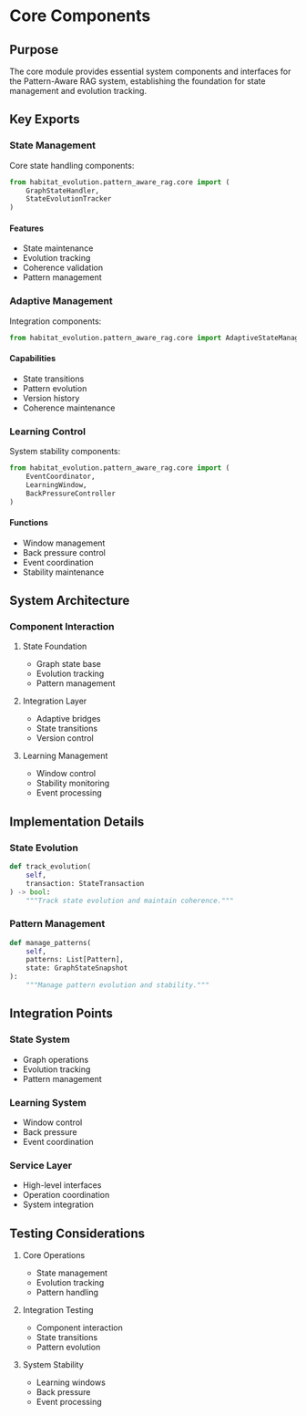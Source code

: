 # Core Components

## Purpose

The core module provides essential system components and interfaces for the Pattern-Aware RAG system, establishing the foundation for state management and evolution tracking.

## Key Exports

### State Management

Core state handling components:

```python
from habitat_evolution.pattern_aware_rag.core import (
    GraphStateHandler,
    StateEvolutionTracker
)
```

#### Features
- State maintenance
- Evolution tracking
- Coherence validation
- Pattern management

### Adaptive Management

Integration components:

```python
from habitat_evolution.pattern_aware_rag.core import AdaptiveStateManager
```

#### Capabilities
- State transitions
- Pattern evolution
- Version history
- Coherence maintenance

### Learning Control

System stability components:

```python
from habitat_evolution.pattern_aware_rag.core import (
    EventCoordinator,
    LearningWindow,
    BackPressureController
)
```

#### Functions
- Window management
- Back pressure control
- Event coordination
- Stability maintenance

## System Architecture

### Component Interaction
1. State Foundation
   - Graph state base
   - Evolution tracking
   - Pattern management

2. Integration Layer
   - Adaptive bridges
   - State transitions
   - Version control

3. Learning Management
   - Window control
   - Stability monitoring
   - Event processing

## Implementation Details

### State Evolution
```python
def track_evolution(
    self,
    transaction: StateTransaction
) -> bool:
    """Track state evolution and maintain coherence."""
```

### Pattern Management
```python
def manage_patterns(
    self,
    patterns: List[Pattern],
    state: GraphStateSnapshot
):
    """Manage pattern evolution and stability."""
```

## Integration Points

### State System
- Graph operations
- Evolution tracking
- Pattern management

### Learning System
- Window control
- Back pressure
- Event coordination

### Service Layer
- High-level interfaces
- Operation coordination
- System integration

## Testing Considerations

1. Core Operations
   - State management
   - Evolution tracking
   - Pattern handling

2. Integration Testing
   - Component interaction
   - State transitions
   - Pattern evolution

3. System Stability
   - Learning windows
   - Back pressure
   - Event processing
